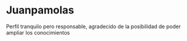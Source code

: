 # Juanpamolas
Perfil tranquilo pero responsable, agradecido de la posibilidad de poder ampliar los conocimientos
